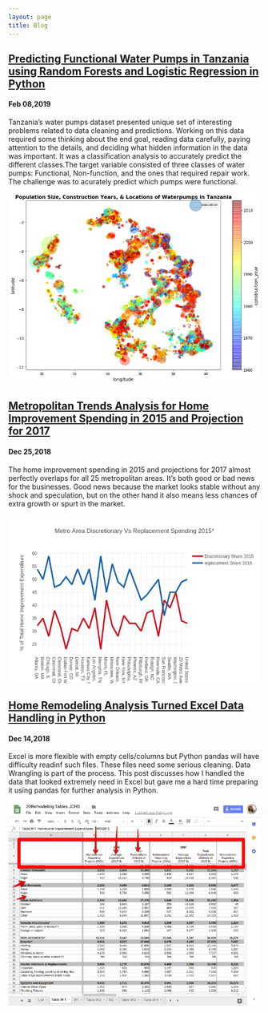 ```yaml
---
layout: page
title: Blog
---
```

## [Predicting Functional Water Pumps in Tanzania using Random Forests and Logistic Regression in Python](https://itnext.io/predicting-functional-water-pumps-in-tanzania-using-random-forests-and-logistic-regression-in-ffa04b0617f2)
#### Feb 08,2019
Tanzania’s water pumps dataset presented unique set of interesting problems related to data cleaning and predictions. Working on this data required some thinking about the end goal, reading data carefully, paying attention to the details, and deciding what hidden information in the data was important. It was a classification analysis to accurately predict the different classes.The target variable consisted of three classes of water pumps: Functional, Non-function, and the ones that required repair work.  The challenge was to acurately predict which pumps were functional.

![](/img/tanzania_water_pump.png)


## [Metropolitan Trends Analysis for Home Improvement Spending in 2015 and Projection for 2017](https://towardsdatascience.com/metropolitan-trends-analysis-for-home-improvement-spending-in-2015-and-projection-for-2017-ca2a8609ceba)
#### Dec 25,2018
The home improvement spending in 2015 and projections for 2017 almost perfectly overlaps for all 25 metropolitan areas. It’s both good or bad news for the businesses. Good news because the market looks stable without any shock and speculation, but on the other hand it also means less chances of extra growth or spurt in the market.

![](/img/newplot.png)

## [Home Remodeling Analysis Turned Excel Data Handling in Python](https://towardsdatascience.com/home-remodeling-analysis-turned-excel-data-handling-in-python-e1115f8302e4)
#### Dec 14,2018
Excel is more flexible with empty cells/columns but Python pandas will have difficulty readinf such files. These files need some serious cleaning. Data Wrangling is part of the process. This post discusses how I handled the data that looked extremely need in Excel but gave me a hard time preparing it using pandas for further analysis in Python.

![](/img/data_cleaning_excel.png)
